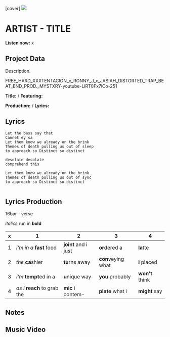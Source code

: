 [cover] ![](57175019_319474918741616_8502199518755923887_n.jpg)

# ARTIST - TITLE

**Listen now:** x

## Project Data

Description.

FREE_HARD_XXXTENTACION_x_RONNY_J_x_JASIAH_DISTORTED_TRAP_BEAT_END_PROD._MYSTXRY-youtube-LiRT0Fx7lCo-251


**Title:**  / **Featuring:** 

**Production:**  / **Lyrics:** 

## Lyrics

```
Let the bass say that
Cannet ey sa
Let them know we already on the brink
Themes of death pulling us out of sleep 
to approach so Distinct so distinct

desolate desolate 
comprehend this

Let them know we already on the brink
Themes of death pulling us out of sync 
to approach so Distinct so distinct


```

## Lyrics Production

16bar - verse

*italics* run in
**bold**

| x | 1 | 2 | 3 | 4 |
|---|---|---|---|---|
| 1 | *i'm in a* **fast** food | **joint** and i just  | **or**dered a  | **la**tte  |
| 2 | *the* **ca**shier | **tu**rns away  |  **con**veying what |  **i** placed |
| 3 | *i'm* **tempt**ed in a | **u**nique way  |  **you** probably |  **won't** think |
| 4 | *as i* **reach** to grab the |  **mic** i contem-  | **plate** what i | **might** say |

## Notes

## Music Video
